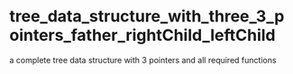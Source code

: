# tree_data_structure_with_three_3_pointers_father_rightChild_leftChild
a complete tree data structure with 3 pointers and all required functions
